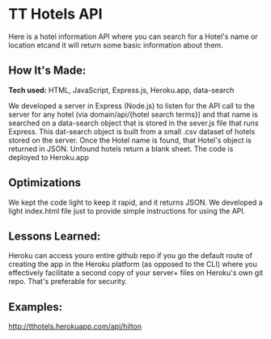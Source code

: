 
# TT Hotels API
Here is a hotel information API where you can search for a Hotel's name or location etcand it will return some basic information about them.

## How It's Made:

**Tech used:** HTML, JavaScript, Express.js, Heroku.app, data-search

We developed a server in Express (Node.js) to listen for the API call to the server for any hotel (via domain/api/{hotel search terms}) and that name is searched on a data-search object that is stored in the sever.js file that runs Express. This dat-search object is built from a small .csv dataset of hotels stored on the server. Once the Hotel name is found, that Hotel's object is returned in JSON. Unfound hotels return a blank sheet.
The code is deployed to Heroku.app

## Optimizations

We kept the code light to keep it rapid, and it returns JSON. We developed a light index.html file just to provide simple instructions for using the API.

## Lessons Learned:

Heroku can access youro entire github repo if you go the default route of creating the app in the Heroku platform (as opposed to the CLI) where you effectively facilitate a second copy of your server+ files on Heroku's own git repo. That's preferable for security.

## Examples:

http://tthotels.herokuapp.com/api/hilton

